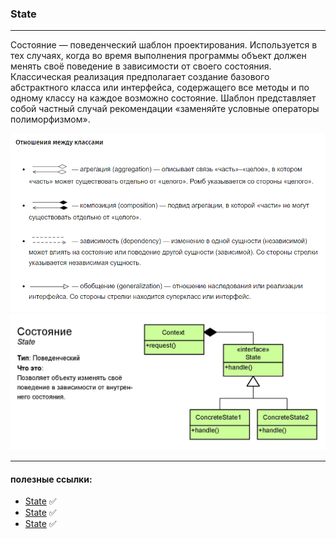 ### State
---
Состояние — поведенческий шаблон проектирования. Используется в тех случаях, когда во время выполнения программы объект должен менять своё поведение в зависимости от своего состояния. Классическая реализация предполагает создание базового абстрактного класса или интерфейса, содержащего все методы и по одному классу на каждое возможно состояние. Шаблон представляет собой частный случай рекомендации «заменяйте условные операторы полиморфизмом».

![Patterns](https://github.com/georgedem975/georgedem975/blob/master/assets/relationships%20between%20classes.png)
![State](https://github.com/georgedem975/georgedem975/blob/master/assets/state.jpg)

---

#### полезные ссылки:
+ [State](https://metanit.com/sharp/patterns/3.6.php) ✅
+ [State](https://www.rsdn.org/article/patterns/State.xml) ✅
+ [State](https://habr.com/ru/post/341134/) ✅